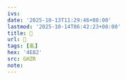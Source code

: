 ```yaml
---
ivs:
date: '2025-10-13T11:29:46+08:00'
lastmod: '2025-10-14T06:42:23+08:00'
title: 󰢾
url: 󰢾
tags: [亂]
hex: '4E82'
src: GHZR
note:
---
```

